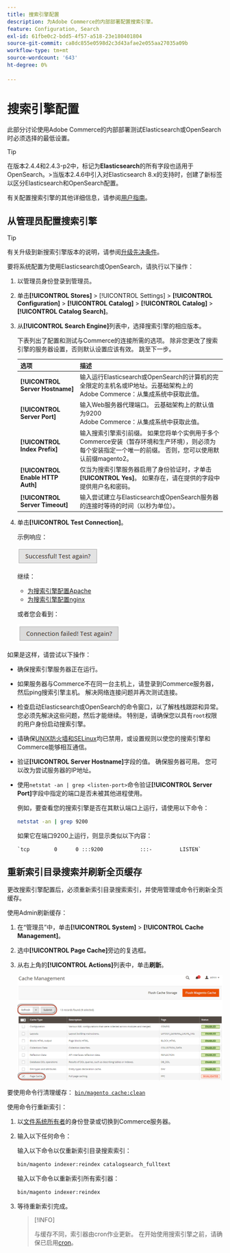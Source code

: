 ```yaml
---
title: 搜索引擎配置
description: 为Adobe Commerce的内部部署配置搜索引擎。
feature: Configuration, Search
exl-id: 61fbe0c2-bdd5-4f57-a518-23e180401804
source-git-commit: ca8dc855e0598d2c3d43afae2e055aa27035a09b
workflow-type: tm+mt
source-wordcount: '643'
ht-degree: 0%

---
```


# 搜索引擎配置

此部分讨论使用Adobe Commerce的内部部署测试Elasticsearch或OpenSearch时必须选择的最低设置。

>[!TIP]
>
>在版本2.4.4和2.4.3-p2中，标记为&#x200B;**Elasticsearch**&#x200B;的所有字段也适用于OpenSearch。
>&#x200B;>当版本2.4.6中引入对Elasticsearch 8.x的支持时，创建了新标签以区分Elasticsearch和OpenSearch配置。

有关配置搜索引擎的其他详细信息，请参阅[用户指南](https://experienceleague.adobe.com/docs/commerce-admin/catalog/catalog/search/search-configuration.html)。

## 从管理员配置搜索引擎

>[!TIP]
>
>有关升级到新搜索引擎版本的说明，请参阅[升级先决条件](../../upgrade/prepare/prerequisites.md)。

要将系统配置为使用Elasticsearch或OpenSearch，请执行以下操作：

1. 以管理员身份登录到管理员。
1. 单击&#x200B;**[!UICONTROL Stores]** > [!UICONTROL Settings] > **[!UICONTROL Configuration]** > **[!UICONTROL Catalog]** > **[!UICONTROL Catalog]** > **[!UICONTROL Catalog Search]**。
1. 从&#x200B;**[!UICONTROL Search Engine]**&#x200B;列表中，选择搜索引擎的相应版本。

   下表列出了配置和测试与Commerce的连接所需的选项。 除非您更改了搜索引擎的服务器设置，否则默认设置应该有效。 跳至下一步。

   | 选项 | 描述 |
   |--- |--- |
   | **[!UICONTROL Server Hostname]** | 输入运行Elasticsearch或OpenSearch的计算机的完全限定的主机名或IP地址。云基础架构上的<br>Adobe Commerce：从集成系统中获取此值。 |
   | **[!UICONTROL Server Port]** | 输入Web服务器代理端口。 云基础架构上的默认值为9200<br>Adobe Commerce：从集成系统中获取此值。 |
   | **[!UICONTROL Index Prefix]** | 输入搜索引擎索引前缀。 如果您将单个实例用于多个Commerce安装（暂存环境和生产环境），则必须为每个安装指定一个唯一的前缀。 否则，您可以使用默认前缀magento2。 |
   | **[!UICONTROL Enable HTTP Auth]** | 仅当为搜索引擎服务器启用了身份验证时，才单击&#x200B;**[!UICONTROL Yes]**。 如果存在，请在提供的字段中提供用户名和密码。 |
   | **[!UICONTROL Server Timeout]** | 输入尝试建立与Elasticsearch或OpenSearch服务器的连接时等待的时间（以秒为单位）。 |

1. 单击&#x200B;**[!UICONTROL Test Connection]**。

   示例响应：

   ![成功](../../assets/configuration/elastic_test-success.png)

   继续：

   - [为搜索引擎配置Apache](../../installation/prerequisites/search-engine/configure-apache.md)
   - [为搜索引擎配置nginx](../../installation/prerequisites/search-engine/configure-nginx.md)

   或者您会看到：

   ![失败](../../assets/configuration/elastic_test-fail.png)

如果是这样，请尝试以下操作：

- 确保搜索引擎服务器正在运行。
- 如果服务器与Commerce不在同一台主机上，请登录到Commerce服务器，然后ping搜索引擎主机。 解决网络连接问题并再次测试连接。
- 检查启动Elasticsearch或OpenSearch的命令窗口，以了解栈栈跟踪和异常。 您必须先解决这些问题，然后才能继续。 特别是，请确保您以具有`root`权限的用户身份启动搜索引擎。
- 请确保[UNIX防火墙和SELinux](../../installation/prerequisites/search-engine/overview.md#firewall-and-selinux)均已禁用，或设置规则以使您的搜索引擎和Commerce能够相互通信。
- 验证&#x200B;**[!UICONTROL Server Hostname]**&#x200B;字段的值。 确保服务器可用。 您可以改为尝试服务器的IP地址。
- 使用`netstat -an | grep <listen-port>`命令验证&#x200B;**[!UICONTROL Server Port]**&#x200B;字段中指定的端口是否未被其他进程使用。

  例如，要查看您的搜索引擎是否在其默认端口上运行，请使用以下命令：

  ```bash
  netstat -an | grep 9200
  ```

  如果它在端口9200上运行，则显示类似以下内容：

  ```
  `tcp        0      0 :::9200            :::-         LISTEN`
  ```

## 重新索引目录搜索并刷新全页缓存

更改搜索引擎配置后，必须重新索引目录搜索索引，并使用管理或命令行刷新全页缓存。

使用Admin刷新缓存：

1. 在“管理员”中，单击&#x200B;**[!UICONTROL System]** > **[!UICONTROL Cache Management]**。
1. 选中&#x200B;**[!UICONTROL Page Cache]**&#x200B;旁边的复选框。
1. 从右上角的&#x200B;**[!UICONTROL Actions]**&#x200B;列表中，单击&#x200B;**刷新**。

   ![缓存管理](../../assets/configuration/refresh-cache.png)

要使用命令行清理缓存： [`bin/magento cache:clean`](../cli/manage-cache.md#clean-and-flush-cache-types)

使用命令行重新索引：

1. 以[文件系统所有者](../../installation/prerequisites/file-system/overview.md)的身份登录或切换到Commerce服务器。
1. 输入以下任何命令：

   输入以下命令以仅重新索引目录搜索索引：

   ```bash
   bin/magento indexer:reindex catalogsearch_fulltext
   ```

   输入以下命令以重新索引所有索引器：

   ```bash
   bin/magento indexer:reindex
   ```

1. 等待重新索引完成。

   >[!INFO]
   >
   >与缓存不同，索引器由cron作业更新。 在开始使用搜索引擎之前，请确保已启用[cron](../cli/configure-cron-jobs.md)。
